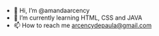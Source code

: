 - 👋 Hi, I’m @amandaarcency
- 🌱 I’m currently learning HTML, CSS and JAVA
- 📫 How to reach me arcencydepaula@gmail.com

<!---
amandaarcency/amandaarcency is a ✨ special ✨ repository because its `README.md` (this file) appears on your GitHub profile.
You can click the Preview link to take a look at your changes.
--->

